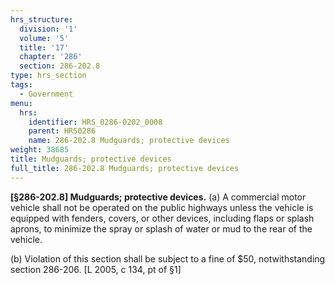 ```yaml
---
hrs_structure:
  division: '1'
  volume: '5'
  title: '17'
  chapter: '286'
  section: 286-202.8
type: hrs_section
tags:
  - Government
menu:
  hrs:
    identifier: HRS_0286-0202_0008
    parent: HRS0286
    name: 286-202.8 Mudguards; protective devices
weight: 38685
title: Mudguards; protective devices
full_title: 286-202.8 Mudguards; protective devices
---
```

**[§286-202.8] Mudguards; protective devices.** (a) A commercial motor vehicle shall not be operated on the public highways unless the vehicle is equipped with fenders, covers, or other devices, including flaps or splash aprons, to minimize the spray or splash of water or mud to the rear of the vehicle.

(b) Violation of this section shall be subject to a fine of $50, notwithstanding section 286-206\. [L 2005, c 134, pt of §1]